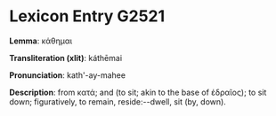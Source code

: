 # Lexicon Entry G2521

**Lemma**: κάθημαι

**Transliteration (xlit)**: káthēmai

**Pronunciation**: kath'-ay-mahee

**Description**:
from κατά; and  (to sit; akin to the base of ἑδραῖος); to sit down; figuratively, to remain, reside:--dwell, sit (by, down).
